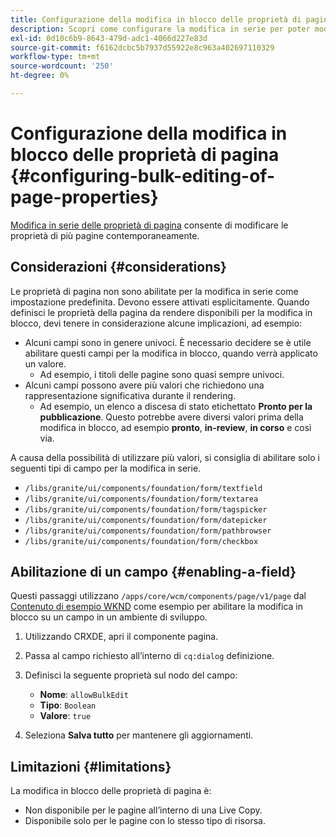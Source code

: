 ```yaml
---
title: Configurazione della modifica in blocco delle proprietà di pagina
description: Scopri come configurare la modifica in serie per poter modificare le proprietà di più pagine contemporaneamente.
exl-id: 0d10c6b9-8643-479d-adc1-4066d227e83d
source-git-commit: f6162dcbc5b7937d55922e8c963a402697110329
workflow-type: tm+mt
source-wordcount: '250'
ht-degree: 0%

---
```


# Configurazione della modifica in blocco delle proprietà di pagina {#configuring-bulk-editing-of-page-properties}

[Modifica in serie delle proprietà di pagina](/help/sites-cloud/authoring/sites-console/page-properties.md#from-the-sites-console-multiple-pages) consente di modificare le proprietà di più pagine contemporaneamente.

## Considerazioni {#considerations}

Le proprietà di pagina non sono abilitate per la modifica in serie come impostazione predefinita. Devono essere attivati esplicitamente. Quando definisci le proprietà della pagina da rendere disponibili per la modifica in blocco, devi tenere in considerazione alcune implicazioni, ad esempio:

* Alcuni campi sono in genere univoci. È necessario decidere se è utile abilitare questi campi per la modifica in blocco, quando verrà applicato un valore.
   * Ad esempio, i titoli delle pagine sono quasi sempre univoci.
* Alcuni campi possono avere più valori che richiedono una rappresentazione significativa durante il rendering.
   * Ad esempio, un elenco a discesa di stato etichettato **Pronto per la pubblicazione**. Questo potrebbe avere diversi valori prima della modifica in blocco, ad esempio **pronto**, **in-review**, **in corso** e così via.

A causa della possibilità di utilizzare più valori, si consiglia di abilitare solo i seguenti tipi di campo per la modifica in serie.

* `/libs/granite/ui/components/foundation/form/textfield`
* `/libs/granite/ui/components/foundation/form/textarea`
* `/libs/granite/ui/components/foundation/form/tagspicker`
* `/libs/granite/ui/components/foundation/form/datepicker`
* `/libs/granite/ui/components/foundation/form/pathbrowser`
* `/libs/granite/ui/components/foundation/form/checkbox`

## Abilitazione di un campo {#enabling-a-field}

Questi passaggi utilizzano `/apps/core/wcm/components/page/v1/page` dal [Contenuto di esempio WKND](/help/implementing/developing/introduction/develop-wknd-tutorial.md) come esempio per abilitare la modifica in blocco su un campo in un ambiente di sviluppo.

1. Utilizzando CRXDE, apri il componente pagina.
1. Passa al campo richiesto all’interno di `cq:dialog` definizione.
1. Definisci la seguente proprietà sul nodo del campo:

   * **Nome**: `allowBulkEdit`
   * **Tipo**: `Boolean`
   * **Valore**: `true`

1. Seleziona **Salva tutto** per mantenere gli aggiornamenti.

## Limitazioni {#limitations}

La modifica in blocco delle proprietà di pagina è:

* Non disponibile per le pagine all’interno di una Live Copy.
* Disponibile solo per le pagine con lo stesso tipo di risorsa.
